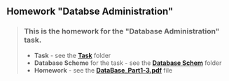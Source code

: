 ## Homework "Databse Administration"

> ### This is the homework for the "Database Administration" task.
> - **Task** - see the [**Task**](https://github.com/thestig1990/epam-devops-fundamentals_L1/tree/main/03_Database_Administration/Task) folder
> - **Database Scheme** for the task - see the [**Database Schem**](https://github.com/thestig1990/epam-devops-fundamentals_L1/tree/main/03_Database_Administration/Scheme_DB) folder
> - **Homework** - see the [**DataBase_Part1-3.pdf**](https://github.com/thestig1990/epam-devops-fundamentals_L1/blob/main/03_Database_Administration/DataBase_Part1-3.pdf) file